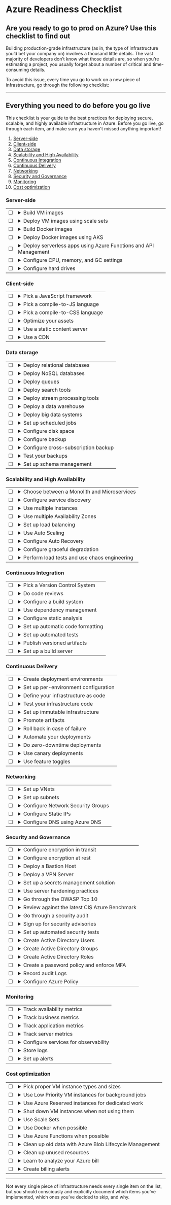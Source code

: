 # Azure Readiness Checklist

## Are you ready to go to prod on Azure? Use this checklist to find out

Building production-grade infrastructure (as in, the type of infrastructure you’d bet your company on) involves a thousand little details. The vast majority of developers don’t know what those details are, so when you’re estimating a project, you usually forget about a number of critical and time-consuming details.

To avoid this issue, every time you go to work on a new piece of infrastructure, go through the following checklist:

---

## Everything you need to do before you go live

This checklist is your guide to the best practices for deploying secure, scalable, and highly available infrastructure in Azure. Before you go live, go through each item, and make sure you haven't missed anything important!

1. [Server-side](#Server-side)
1. [Client-side](#Client-side)
1. [Data storage](#Data-storage)
1. [Scalability and High Availability](#Scalability-and-High-Availability)
1. [Continuous Integration](#Continuous-Integration)
1. [Continuous Delivery](#Continuous-Delivery)
1. [Networking](#Networking)
1. [Security and Governance](#Security-and-Governance)
1. [Monitoring](#Monitoring)
1. [Cost optimization](#Cost-optimization)

### **Server-side**

|  |  |
| --------- | ------- |
| &#9744;   | <details><summary>Build VM images</summary> <p> If you want to run your apps directly on Virtual Machines, you should package them as a [managed image](https://docs.microsoft.com/en-us/azure/virtual-machines/windows/capture-image-resource) using [PowerShell](https://docs.microsoft.com/en-us/azure/virtual-machines/windows/capture-image-resource#create-an-image-of-a-vm-using-PowerShell) or a tool such as [Packer](https://docs.microsoft.com/en-us/azure/virtual-machines/windows/build-image-with-packer). Although I recommend Docker for all stateless apps (see below), I recommend directly using VM images and VM Instances for all stateful apps, such as any app that writes to its local disk (e.g., WordPress, Jenkins). </p> </details> |
| &#9744;   | <details><summary>Deploy VM images using scale sets</summary> <p> The best way to deploy a VM image is typically to run it as a [scale set](https://docs.microsoft.com/en-us/azure/virtual-machine-scale-sets/overview) . This will allow you to spin up multiple VM Instances that run your VM image, scale the number of instances up and down in response to load, and automatically replace failed Instances. </p> </details> |
| &#9744;   | <details><summary>Build Docker images</summary> <p> If want to run your apps as containers, you should package your apps as [Docker](https://www.docker.com/) images and push those images to the [Azure Container Registry (ACR)](https://docs.microsoft.com/en-us/azure/container-registry/container-registry-intro). I recommend Docker for all stateless apps and for local development (along with [Docker Compose](https://docs.docker.com/compose/)). </p> </details> |
| &#9744;   | <details><summary>Deploy Docker images using AKS </summary> <p> For running Docker containers in Azure I recommend using [Azure Kubernetes Service (AKS)](https://docs.microsoft.com/en-us/azure/aks/), which is a Azure's managed Kubernetes. <br> Another option is [Azure Container Instances (ACI)](https://docs.microsoft.com/en-us/azure/container-instances/container-instances-overview), a service where Azure manages and scales the underlying VM Instances for you and you just hand it Docker containers to run. However, this is not recommended for scenarios where you need full container orchestration, including service discovery across multiple containers, automatic scaling, and coordinated application upgrades. </p> </details> |
| &#9744;   | <details><summary>Deploy serverless apps using Azure Functions and API Management</summary> <p> If you want to build serverless apps, I recommend you use [Azure Functions](https://docs.microsoft.com/en-us/azure/azure-functions/functions-overview). You can expose your Azure Functions as HTTP endpoints using [API Management](https://docs.microsoft.com/en-us/azure/api-management/import-function-app-as-api). </p> </details> |
| &#9744;   | <details><summary>Configure CPU, memory, and GC settings</summary> <p> Configure CPU settings, memory settings (e.g., -Xmx, -Xms settings for a JVM), and GC settings (if applicable) for your app. If you're deploying directly on VM Instances, these should be configured based on the available CPU and memory on your VM Instance (see [Instance Types](https://docs.microsoft.com/en-us/azure/virtual-machines/windows/sizes)). If you are deploying Docker containers, then tell the scheduler the [resources](https://docs.microsoft.com/en-us/azure/aks/developer-best-practices-resource-management) your app needs , and it will automatically try to find a VM Instance that has those resources. </p> </details> |
| &#9744;   | <details><summary>Configure hard drives</summary> <p> Configure the [OS disk](https://docs.microsoft.com/en-us/azure/virtual-machines/windows/managed-disks-overview#os-disk) on each VM Instance with enough space for your app and log files. For further data storage, attach one or more [Data disks](https://docs.microsoft.com/en-us/azure/virtual-machines/windows/managed-disks-overview#data-disk). </p> </details> |

### **Client-side**

|  |  |
| --------- | ------- |
| &#9744;   | <details><summary>Pick a JavaScript framework</summary> <p> If you are building client-side applications in the browser, you may wish to use a JavaScript framework such as [React](https://reactjs.org/), [Angular](https://angular.io/), or [Ember](https://emberjs.com/). You'll need to update your build system to build and package the code appropriately (see [Continuous Integration](#Continuous-Integration)). </p> </details> |
| &#9744;   | <details><summary>Pick a compile-to-JS language</summary> <p> JavaScript has a number of problems and limitations, so you may wish to use a compile-to-JS language, such as [TypeScript](https://www.typescriptlang.org/), [Scala.js](https://www.scala-js.org/), [PureScript](https://github.com/paf31/purescript), [Elm](https://elm-lang.org/), or [ClojureScript](https://github.com/clojure/clojurescript). You'll need to update your build system to build and package the code appropriately (see [Continuous Integration](#Continuous-Integration)). </p> </details> |
| &#9744;   | <details><summary>Pick a compile-to-CSS language</summary> <p> CSS has a number of problems and limitations, so you may wish to use a compile-to-CSS language, such as [SASS](https://sass-lang.com/), [less](http://lesscss.org/), [cssnext](https://cssnext.github.io/), or [postcss](https://github.com/postcss/postcss). You'll need to update your build system to build and package the code appropriately (see [Continuous Integration](#Continuous-Integration)). </p> </details> |
| &#9744;   | <details><summary>Optimize your assets</summary> <p> All CSS and JavaScript should be minified and all images should be compressed. You may wish to concatenate your CSS and JavaScript files and [sprite images](https://css-tricks.com/css-sprites/) to reduce the number of requests the browser has to make. Make sure to enable gzip compression. Much of this can be done using a build system such as [Grunt](https://gruntjs.com/), [Gulp](https://gulpjs.com/), or [Broccoli](https://github.com/broccolijs/broccoli). </p> </details> |
| &#9744;   | <details><summary>Use a static content server</summary> <p> You should serve all your static content (CSS, JS, images, fonts) from a static content server so that your dynamic Ib framework (e.g., from Rails, Node.js, or Django) can focus solely on processing dynamic requests. The best static content host to use with Azure is [Blob Storage](https://docs.microsoft.com/en-us/azure/storage/blobs/storage-blobs-introduction). </p> </details> |
| &#9744;   | <details><summary>Use a CDN</summary> <p> Use [Azure CDN](https://docs.microsoft.com/en-us/azure/cdn/cdn-overview) as a [Content Delivery Network (CDN)](https://en.wikipedia.org/wiki/Content_delivery_network) to cache and distribute your content across servers all over the world. This significantly reduces latency for users and is especially effective for static content. </p> </details> |

### **Data storage**

|  |  |
| --------- | ------- |
| &#9744;   | <details><summary>Deploy relational databases</summary> <p> Use [Azure Database](https://azure.microsoft.com/en-gb/product-categories/databases/) to run MySQL, PostgreSQL, SQL Server, or MariaDB. Azure Database supports automatic failover, read replicas, and automated backup. </p> </details> |
| &#9744;   | <details><summary>Deploy NoSQL databases</summary> <p> Use [Azure Cache for Redis](https://docs.microsoft.com/en-us/azure/azure-cache-for-redis/cache-overview) if you want key-value storage. If you need a managed, eventually consistent document store, consider [Azure Cosmos](https://azure.microsoft.com/en-us/services/cosmos-db/) as a highly scalable, cloud-native, No-SQL database. Azure Cosmos supports automatic failover, read replicas, and automated backup. </p> </details> |
| &#9744;   | <details><summary>Deploy queues</summary> <p> Although [Azure Queue Storage](https://docs.microsoft.com/en-us/azure/storage/queues/storage-queues-introduction) is good for simple use cases, for more advanced situations I recommend using either [Service Bus](https://docs.microsoft.com/en-us/azure/service-bus-messaging/service-bus-messaging-overview), [Event Hubs](https://docs.microsoft.com/en-us/azure/event-hubs/event-hubs-about) or [Event Grid](https://docs.microsoft.com/en-us/azure/event-grid/overview). You can find a comparison [here](https://docs.microsoft.com/en-us/azure/event-grid/compare-messaging-services#comparison-of-services). </p> </details> |
| &#9744;   | <details><summary>Deploy search tools</summary> <p> Use [Azure Search](https://docs.microsoft.com/en-us/azure/search/search-what-is-azure-search) for operations such as full text search. Alternatively, you can run the [Elasticsearch Service](https://www.elastic.co/azure) (ELK stack).</p> </details> |
| &#9744;   | <details><summary>Deploy stream processing tools</summary> <p> Use [Event Hubs](https://docs.microsoft.com/en-us/azure/event-hubs/event-hubs-about) to process streaming data. For Big Data related stream processing there are multiple options, this comparison should [help](https://docs.microsoft.com/en-us/azure/architecture/data-guide/technology-choices/stream-processing) </p> </details> |
| &#9744;   | <details><summary>Deploy a data warehouse</summary> <p> Use [Azure SQL Data Warehouse](https://docs.microsoft.com/en-us/azure/sql-data-warehouse/sql-data-warehouse-overview-what-is) for data warehousing. </p> </details> |
| &#9744;   | <details><summary>Deploy big data systems</summary> <p> Use [Azure HDInsight](https://docs.microsoft.com/en-us/azure/hdinsight/hdinsight-overview) to run Hadoop, Spark, HBase, Presto, and Hive. </p> </details> |
| &#9744;   | <details><summary>Set up scheduled jobs</summary> <p> Use [Azure Logic Apps](https://docs.microsoft.com/en-us/azure/logic-apps/logic-apps-overview) to reliably run background jobs on a schedule (cron jobs). </p> </details> |
| &#9744;   | <details><summary>Configure disk space</summary> <p> Configure enough disk space on your system for all the data you plan to store. If you are running a data storage system yourself, you'll probably want to store the data on one or more [Data disks](https://docs.microsoft.com/en-us/azure/virtual-machines/windows/managed-disks-overview#data-disk) that can be attached and detached as VM instances are replaced. </p> </details> |
| &#9744;   | <details><summary>Configure backup</summary> <p> Configure backup for all of your data stores, ensuring they are geo-redundant. Most Azure-managed data stores, such as Azure SQL, support automated backups. For backing up VM instances and attached disks, consider using [Azure Backup](https://docs.microsoft.com/en-us/azure/backup/backup-overview). </p> </details> |
| &#9744;   | <details><summary>Configure cross-subscription backup</summary> <p> Copy all of your backups to a separate Azure subscription for extra redundancy. This ensures that if a disaster happens in one Azure subscription—e.g., an attacker gets in or someone accidentally deletes all the backups—you still have a copy of your data available elsewhere. </p> </details> |
| &#9744;   | <details><summary>Test your backups</summary> <p> If you never test your backups, they probably don't work. Create automated tests that periodically restore from your backups to check they are actually working. </p> </details> |
| &#9744;   | <details><summary>Set up schema management</summary> <p> For data stores that use a schema, such as relational databases, define the schema in schema migration files, check those files into version control, and apply the migrations as part of the deployment process. See [Flyway](https://flywaydb.org/) and [Liquibase](https://www.liquibase.org/). </p> </details> |

### **Scalability and High Availability**

|  |  |
| --------- | ------- |
| &#9744;   | <details><summary>Choose between a Monolith and Microservices</summary> <p> Ignore the hype and stick with a monolithic architecture as long as you possibly can. Microservices have massive costs (operational overhead, performance overhead, more failure modes, loss of transactions/atomicity/consistency, difficulty in making global changes, backwards compatibility requirements), so only use them when your company grows large enough that you can't live without one of the benefits they provide (support for different technologies, support for teams working more independently from each other). See Don't Build a [Distributed Monolith](https://www.youtube.com/watch?v=-czp0Y4Z36Y), [Microservices — please, don't](https://blog.rapid7.com/2016/09/15/microservices-please-dont/), and [Microservice trade-offs](https://martinfowler.com/articles/microservice-trade-offs.html) for more info. </p> </details> |
| &#9744;   | <details><summary>Configure service discovery</summary> <p> If you do go with microservices, one of the problems you'll need to solve is how services can discover the IPs and ports of other services they depend on. Some of the solutions you can use include [Azure Service Fabric](https://docs.microsoft.com/en-us/azure/service-fabric/service-fabric-overview), [Azure Kubernetes Service (AKS)](https://docs.microsoft.com/en-us/azure/aks/intro-kubernetes), and [Consul](https://github.com/hashicorp/azure-consul). </p> </details> |
| &#9744;   | <details><summary>Use multiple Instances</summary> <p> Always run more than one copy (i.e., more than one VM instance or Docker container) of each stateless application. This allows you to tolerate the app crashing, allows you to scale the number of copies up and down in response to load, and makes it possible to do zero-downtime deployments.</p> </details> |
| &#9744;   | <details><summary>Use multiple Availability Zones</summary> <p> Configure your [Scale Sets](https://docs.microsoft.com/en-us/azure/virtual-machine-scale-sets/virtual-machine-scale-sets-use-availability-zones), [Databases](https://docs.microsoft.com/en-us/azure/sql-database/sql-database-high-availability#zone-redundant-configuration) and other resources to make use of [Availability Zones](https://docs.microsoft.com/en-us/azure/availability-zones/az-overview) to achieve comprehensive business continuity on Azure, build your application architecture using the combination of Availability Zones with Azure region pairs. You can synchronously replicate your applications and data using Availability Zones within an Azure region for high-availability and asynchronously replicate across Azure regions for disaster recovery protection. </p> </details> |
| &#9744;   | <details><summary>Set up load balancing</summary> <p> Distribute load across your apps and Availability Zones using [Azure Load Balancers](https://docs.microsoft.com/en-us/azure/load-balancer/load-balancer-overview), which are designed for high availability and scalability. Use the [Azure Application Gateway](https://docs.microsoft.com/en-us/azure/application-gateway/overview) for all HTTP/HTTPS traffic and for DNS-based traffic use [Traffic Manager](https://docs.microsoft.com/en-us/azure/traffic-manager/traffic-manager-overview). </p> </details> |
| &#9744;   | <details><summary>Use Auto Scaling</summary> <p> Use [auto scaling](https://docs.microsoft.com/en-us/azure/architecture/best-practices/auto-scaling) to automatically scale the number of resources you're using up to handle higher load and down to save money when load is loIr. </p> </details> |
| &#9744;   | <details><summary>Configure Auto Recovery</summary> <p> Configure a process supervisor such as [systemd](https://github.com/systemd/systemd) or [supervisord](http://supervisord.org/) to automatically restart failed processes. Configure your [Scale Sets](https://docs.microsoft.com/en-us/azure/virtual-machine-scale-sets/overview) and Load Balancer [health checks](https://docs.microsoft.com/en-us/azure/load-balancer/load-balancer-custom-probe-overview) to automatically replace failed VM instances. Use your Docker orchestration tool to monitor the health of your Docker containers and automatically restart failed ones (e.g., [Azure Monitor for Containers](https://docs.microsoft.com/en-us/azure/azure-monitor/insights/container-insights-overview)). </p> </details> |
| &#9744;   | <details><summary>Configure graceful degradation</summary> <p> Handle failures in your dependencies (e.g., a service not responding) by using [graceful degradation patterns](https://twitter.com/copyconstruct/status/994138694582812672), such as retries (with exponential backoff and jitter), circuit breaking, timeouts, deadlines, and rate limiting. </p> </details> |
| &#9744;   | <details><summary>Perform load tests and use chaos engineering</summary> <p> Run load tests against your infrastructure to figure out when it falls over and what the bottlenecks are. Use [chaos engineering](https://principlesofchaos.org/?lang=ENcontent) to continuously test the resilience of your infrastructure (see also [chaos monkey](https://github.com/Netflix/chaosmonkey)). </p> </details> |

### **Continuous Integration**

|  |  |
| --------- | ------- |
| &#9744;   | <details><summary>Pick a Version Control System</summary> <p> Check all code into a Version Control System (VCS). The most popular choice these days is [Git](https://git-scm.com/). You can use [GitHub](https://github.com/), [GitLab](https://about.gitlab.com/), or [BitBucket](https://bitbucket.org/) to host your Git repo but I highly recommend using [Azure Repos](https://docs.microsoft.com/en-us/azure/devops/repos/get-started/what-is-repos?view=azure-devops).  </p> </details> |
| &#9744;   | <details><summary>Do code reviews</summary> <p> Set up a code review process in your team to ensure all commits are reviewed. [Pull requests](https://docs.microsoft.com/en-us/azure/devops/repos/git/pull-requests-overview?view=azure-devops) are an easy way to do this.</p> </details> |
| &#9744;   | <details><summary>Configure a build system</summary> <p> Set up a build system for your project, I recommend using [Azure Pipelines](https://docs.microsoft.com/en-us/azure/devops/pipelines/get-started/?view=azure-devops). The build system is responsible for compiling your app, as well as many other tasks described below.</p> </details> |
| &#9744;   | <details><summary>Use dependency management</summary> <p> Your build systems should allow you to explicitly define all the of the dependencies for your apps. Each dependency should be versioned, and ideally, the versions of all dependencies, including transitive dependencies, are captured in a lock file (e.g., read about [Yarn's lock file](https://yarnpkg.com/lang/en/docs/yarn-lock/) and [Go's dep lock file](https://github.com/golang/dep/blob/master/docs/FAQ.md#what-is-the-difference-betIen-gopkgtoml-the-manifest-and-gopkglock-the-lock). I recommend using [Azure Artifacts](https://docs.microsoft.com/en-us/azure/devops/artifacts/overview?view=azure-devops).</p> </details> |
| &#9744;   | <details><summary>Configure static analysis</summary> <p> Configure your build system so it can run [static analysis tools](https://en.wikipedia.org/wiki/List_of_tools_for_static_code_analysis) on your code, such as linters and code coverage. I recommend [SonarCloud](https://marketplace.visualstudio.com/items?itemName=SonarSource.sonarcloud) for Azure DevOps</p> </details> |
| &#9744;   | <details><summary>Set up automatic code formatting</summary> <p> Configure your build system to automatically format the code according to a well-defined style (e.g., with Go, you can run go fmt; with Terraform, you can run terraform fmt). This way, all your code has a consistent style, and your team doesn't have to spend any time arguing about tabs vs spaces or curly brace placement.</p> </details> |
| &#9744;   | <details><summary>Set up automated tests</summary> <p> Configure your build system so it can run automated tests on your code. I recommend [Azure Test Plans](https://docs.microsoft.com/en-us/azure/devops/test/run-automated-tests-from-test-hub?view=azure-devops).</p> </details> |
| &#9744;   | <details><summary>Publish versioned artifacts</summary> <p> Configure your build system so it can package your app into a deployable "artifact," such as an NuGet Package or Docker image. Each artifact should be immutable and have a unique version number that makes it easy to figure out where it came from (e.g., tag Docker images with the Git commit ID). Push the artifact to an artifact repository (e.g., [ACR](https://docs.microsoft.com/en-us/azure/container-registry/) for Docker images) form which it can be deployed.</p> </details> |
| &#9744;   | <details><summary>Set up a build server</summary> <p> Set up a server to automatically run builds, static analysis, automated tests, etc. after every commit. I recommend you use a hosted system such as [Azure DevOps](https://docs.microsoft.com/en-us/azure/devops/user-guide/what-is-azure-devops?view=azure-devops).</p> </details> |

### **Continuous Delivery**

|  |  |
| --------- | ------- |
| &#9744;   | <details><summary>Create deployment environments</summary> <p> Define separate "environments" such as dev, stage, and prod. Each environment can either be a separate Azure subscription (recommended for larger teams and security-sensitive and compliance use cases) or separate [VNet's](https://docs.microsoft.com/en-us/azure/virtual-network/virtual-networks-overview) within a single Azure subscription (recommended only for smaller teams). </p> </details> |
| &#9744;   | <details><summary>Set up per-environment configuration</summary> <p> Your apps may need different configuration settings in each environment: e.g., different memory settings, different features on or off. Define these either in [Variable Groups](https://docs.microsoft.com/en-us/azure/devops/pipelines/process/variables?view=azure-devops&tabs=yaml%2Cbatch) or config files that get checked into version control(e.g., dev-config.yml, stage-config.yml, prod-config.yml) and packaged with your app artifact (i.e., packaged directly into the Docker image for your app), and have your app boot up code pick the proper config file for the current environment during boot.</p> </details> |
| &#9744;   | <details><summary>Define your infrastructure as code</summary> <p> Do not deploy anything by hand, by using the Azure Portal. Instead, define all of your [infrastructure as code](https://www.oreilly.com/library/view/terraform-up/9781492046899/) using tools such as [Terraform](https://www.terraform.io/docs/providers/azurerm/index.html) and [Azure Resource Manager Templates](https://docs.microsoft.com/en-us/azure/templates/).</p> </details> |
| &#9744;   | <details><summary>Test your infrastructure code</summary> <p> If all of your infrastructure is defined as code, you can create automated tests for it. The goal is to verify your infrastructure works as expected after every single commit, long before those infrastructure changes affect prod. See [Terratest](https://github.com/gruntwork-io/terratest) for more info.</p> </details> |
| &#9744;   | <details><summary>Set up immutable infrastructure</summary> <p> Don't update VM instances or Docker containers in place. Instead, launch completely new VM instances and new Docker containers and, once those are up and healthy, remove the old VM instances and Docker images. Since we never "modify" anything, but simply replace, this is known as immutable infrastructure, and it makes it easier to reason about what's deployed and to manage that infrastructure.</p> </details> |
| &#9744;   | <details><summary>Promote artifacts</summary> <p> Deploy immutable artifacts to one environment at a time, and promote it to the next environment after testing. For example, you might deploy v0.3.2 to dev, and test it there. If it works well, you promote the exact same artifact, v0.3.2, to stage, and test it there. If all goes well, you finally promote v0.3.2 to prod. Since it's the exact same code in every environment, there's a good chance that if it works in one environment, it'll also work in the others.</p> </details> |
| &#9744;   | <details><summary>Roll back in case of failure</summary> <p> If you use immutable, versioned artifacts as your unit of deployment, then any time something goes wrong, you have the option to roll back to a known-good state by deploying a previous version. If your infrastructure is defined as code, you can also see what changed between versions by looking at the diffs in version control.</p> </details> |
| &#9744;   | <details><summary>Automate your deployments</summary> <p> One of the advantages of defining your entire infrastructure as code is that you can fully automate the deployment process, making deployments faster, more reliable, and less stressful.</p> </details> |
| &#9744;   | <details><summary>Do zero-downtime deployments</summary> <p> There are several strategies you can use for Zero-downtime deployments, such as [blue-green deployment](https://martinfowler.com/bliki/BlueGreenDeployment.html) (works best for stateless apps) or [rolling deployment](https://hintcafe.net/post/56948449558/rolling-deployment-with-no-downtime) (works best for stateful apps).</p> </details> |
| &#9744;   | <details><summary>Use canary deployments</summary> <p> Instead of deploying the new version of your code to all servers, and risking a bug affecting all users at once, you limit the possible damage by first deploying the new code to a single ["canary"](https://www.azuredevopslabs.com/labs/vstsextend/releasegates/) server. You then compare the canary to a "control" server running the old code and make sure there are no unexpected errors, performance issues, or other problems. If the canary looks healthy, roll out the new version of your code to the rest of the servers. If not, roll back the canary.</p> </details> |
| &#9744;   | <details><summary>Use feature toggles</summary> <p> Wrap all new functionality in an if-statement that only evaluates to true if the [feature toggle](https://martinfowler.com/articles/feature-toggles.html) is enabled. By default, all feature toggles are disabled, so you can safely check in and even deploy code that isn't completely finished (as long as it compiles!), and it won't affect any user. When the feature is done, you can use a UI to gradually enable the feature toggle for specific users: e.g., initially just for your company's employees, then for 1% of all users, then 10% of all users, and so on. At any stage, if anything goes wrong, you can turn the feature toggle off again. Feature toggles allow you to separate deployment of new code from the release of new features in that code. They also allow you to do [bucket testing](https://en.wikipedia.org/wiki/A/B_testing). See [LaunchDarkly](https://launchdarkly.com/), [Split](https://www.split.io/), and [Optimizely](https://www.optimizely.com/) for more info.</p> </details> |

### **Networking**

|  |  |
| --------- | ------- |
| &#9744;   | <details><summary>Set up VNets</summary> <p> Create one or more [VNets](https://docs.microsoft.com/en-us/azure/virtual-network/virtual-networks-overview), each with their own IP address range (see [VNet Planning](https://docs.microsoft.com/en-us/azure/virtual-network/virtual-network-vnet-plan-design-arm)), and deploy all of your apps into those VNets. </p> </details> |
| &#9744;   | <details><summary>Set up subnets</summary> <p> Create six "tiers" of subnets in each VNet: gateway, management, firewall, web-tier, business-tier and data-tier. See A [Reference VNet Architecture](https://docs.microsoft.com/en-us/azure/architecture/reference-architectures/dmz/secure-vnet-dmz). </p> </details> |
| &#9744;   | <details><summary>Configure Network Security Groups</summary> <p> Create [Network Security Groups (NSGs)](https://docs.microsoft.com/en-us/azure/virtual-network/security-overview) to control what traffic can go between different subnets. I recommend allowing the firewall subnets to receive traffic from anywhere, the web-tier subnets to only receive traffic from the firewall subnets, and so on. <br> By default, no traffic is allowed in or out. Follow the Principle of [Least Privilege](https://en.wikipedia.org/wiki/Principle_of_least_privilege) and open up the absolute minimum number of ports you can for each resource. When opening up a port, you can also specify either the CIDR block (IP address range) or ID of another Security Group that is allowed to access that port. Reduce these to solely trusted servers where possible. For example, VM instances should only allow RDP access (port 3389) from the Security Group of a single, locked-down, trusted server (the [Bastion Host](https://en.wikipedia.org/wiki/Bastion_host)). </p> </details> |
| &#9744;   | <details><summary>Configure Static IPs</summary> <p> By default, all Azure resources (e.g., VM instances, Load Balancers etc.) have dynamic IP addresses that could change over time (e.g., after a redeploy). When possible, use [Service Discovery](#Scalability-and-High-Availability) to find the IPs of services you depend on. If that's not possible, you can create static IP addresses. </p> </details> |
| &#9744;   | <details><summary>Configure DNS using Azure DNS</summary> <p> Manage DNS entries using [Azure DNS](https://docs.microsoft.com/en-us/azure/dns/dns-overview). You can buy public domain names by using a third-party domain name registrar or create custom private domain names, accessible only from within your VNet, using [Azure Private DNS](https://docs.microsoft.com/en-us/azure/dns/private-dns-overview). </p> </details> |

### **Security and Governance**

|  |  |
| --------- | ------- |
| &#9744;   | <details><summary>Configure encryption in transit</summary> <p> Encrypt all network connections using [TLS](https://en.wikipedia.org/wiki/Transport_Layer_Security). Many Azure services support TLS connections by default (e.g., Azure SQL) or if you enable them (e.g., Azure App Service. You can get free, auto-renewing TLS certificates for your public domain names from [Let's Encrypt](https://letsencrypt.org/). </p> </details> |
| &#9744;   | <details><summary>Configure encryption at rest</summary> <p> Enable [encryption](https://docs.microsoft.com/en-us/azure/security/fundamentals/azure-disk-encryption-vms-vmss) on the OS and Data disks of each VM instance. Many Azure services optionally support encryption: e.g., see [Always Encrypted Azure SQL](https://docs.microsoft.com/en-us/azure/sql-database/sql-database-always-encrypted-azure-key-vault) </p> </details> |
| &#9744;   | <details><summary>Deploy a Bastion Host</summary> <p> All VM instances should be in a private subnet and NOT accessible directly from the public Internet. Only a single, locked-down VM instance, known as the Bastion Host, should run in the public subnets. You must first connect to the Bastion Host, which gets you "in" to the network, and then you can use it as a "jump host" to connect to the other VM instances. I recommend using [Azure Bastion](https://docs.microsoft.com/en-us/azure/bastion/bastion-overview) which is a fully-managed PaaS service. </p> </details> |
| &#9744;   | <details><summary>Deploy a VPN Server</summary> <p> I typically recommend running a VPN Server as the entrypoint to your network. [OpenVPN](https://openvpn.net/) is the most popular option for running a VPN server. However, I would recommend using a PaaS option such as [VPN Gateway](https://docs.microsoft.com/en-us/azure/vpn-gateway/vpn-gateway-about-vpngateways). Alternatively, to extend your on-premises networks I would recommend using [ExpressRoute](https://docs.microsoft.com/en-us/azure/expressroute/expressroute-introduction). </p> </details> |
| &#9744;   | <details><summary>Set up a secrets management solution</summary> <p> **NEVER** store secrets in plaintext. Developers should store their secrets in a secure secrets manager, such as [pass](https://www.passwordstore.org/), [1Password](https://1password.com/), or [LastPass](https://www.lastpass.com/). Applications should store all their secrets (such as DB passwords and API keys) either in [secret variables](https://docs.microsoft.com/en-us/azure/devops/pipelines/process/variables?view=azure-devops&tabs=classic%2Cbatch#secret-variables) within a Azure DevOps variable group or in a secret store such as [Azure Vault](https://docs.microsoft.com/en-us/azure/key-vault/key-vault-overview) or [Hashicorp Vault](https://www.vaultproject.io/). </p> </details> |
| &#9744;   | <details><summary>Use server hardening practices</summary> <p> Every server should be hardened to protect against attackers. This may include: running [CIS Hardened Images](https://www.cisecurity.org/cis-hardened-images/microsoft/), [unattended upgrades](https://docs.microsoft.com/en-us/azure/automation/automation-tutorial-update-management) to automatically install critical security patches, [firewall software](https://en.wikipedia.org/wiki/Firewall_(computing)), [anti-virus software](https://en.wikipedia.org/wiki/Antivirus_software), and [file integrity monitoring software](https://en.wikipedia.org/wiki/File_integrity_monitoring). </p> </details> |
| &#9744;   | <details><summary>Go through the OWASP Top 10</summary> <p> Browse through the [Top 10 Application Security Risks](https://www.owasp.org/index.php/Top_10-2017_Top_10) list from the [Open Web Application Security Project (OWASP)](https://www.owasp.org/index.php/Main_Page) and check your app for vulnerabilities such as injection attacks, CSRF, and XSS. </p> </details> |
| &#9744;   | <details><summary>Review against the latest CIS Azure Benchmark</summary> <p> Review against the latest [CIS Microsoft Azure Foundations Benchmark](https://www.cisecurity.org/benchmark/azure/) document to check that any [Centre for Internet Security](https://www.cisecurity.org/) recommended security considerations have been made, to harden the environment against potential exploits.</p> </details> |
| &#9744;   | <details><summary>Go through a security audit</summary> <p> Have a third party security service perform a security audit and do penetration testing on your services. Fix any issues they uncover. </p> </details> |
| &#9744;   | <details><summary>Sign up for security advisories</summary> <p> Join the security advisory mailing lists for any software you use and monitor those lists for announcements of critical security vulnerabilities. </p> </details> |
| &#9744;   | <details><summary>Set up automated security tests</summary> <p> Configure your build system so it can run automated security tests on your code. I recommend [WhiteSource Bolt for Azure DevOps](https://marketplace.visualstudio.com/items?itemName=whitesource.ws-bolt).</p> </details> |
| &#9744;   | <details><summary>Create Active Directory Users</summary> <p> Create an [Active Directory User](https://docs.microsoft.com/en-us/azure/active-directory/fundamentals/add-users-azure-active-directory) for each developer. Accounts should not be shared.</p> </details> |
| &#9744;   | <details><summary>Create Active Directory Groups</summary> <p> Manage permissions for Active Directory users using [Active Directory Groups](https://docs.microsoft.com/en-us/azure/active-directory/fundamentals/active-directory-groups-create-azure-portal). Follow the [Principle of Least Privilege](https://en.wikipedia.org/wiki/Principle_of_least_privilege), assigning the minimum permissions possible to each Active Directory Group and User.</p> </details> |
| &#9744;   | <details><summary>Create Active Directory Roles</summary> <p> Give your Active Directory Groups access to Azure resources by assigning [Roles (RBAC)](https://docs.microsoft.com/en-us/azure/role-based-access-control/overview). </p> </details> |
| &#9744;   | <details><summary>Create a password policy and enforce MFA</summary> <p> Set a [password policy](https://docs.microsoft.com/en-us/azure/active-directory-domain-services/password-policy) that requires a long password for all users and require every user to enable [Multi-Factor Authentication (MFA)](https://docs.microsoft.com/en-us/azure/active-directory/authentication/concept-mfa-howitworks). </p> </details> |
| &#9744;   | <details><summary>Record audit Logs</summary> <p> Configure [audit logs](https://docs.microsoft.com/en-us/azure/security/fundamentals/log-audit) of all changes happening in your Azure subscription. I recommend [Azure Security Centre](https://docs.microsoft.com/en-us/azure/security-center/security-center-intro) to help manage this. </p> </details> |
| &#9744;   | <details><summary>Configure Azure Policy</summary> <p> Configure [Azure Policy](https://docs.microsoft.com/en-us/azure/governance/policy/overview) to monitor for compliance across your Azure resources and enforce different rules and effects to meet your company requirements. Azure provide many example policy definitions you can use to get you started, in addition to these you can use the [Azure policy initiative definitions](https://docs.microsoft.com/en-us/azure/governance/policy/overview#initiative-definition). These initiatives group policies together to monitor and enforce policies for a common goal. An example Initiative definition is **Audit VMs with insecure password security settings** this initiative includes policies for password complexity, password re-use policy, password age policy, amongst others, all to achieve the goal of ensuring password security settings are correct. <br> Policies can also be deployed using [Azure Blueprints](https://docs.microsoft.com/en-us/azure/governance/blueprints/overview). This includes blueprint samples for [ISO 27001](https://docs.microsoft.com/en-us/azure/governance/blueprints/samples/iso27001/) and [CIS Microsoft Azure Foundations Benchmark](https://docs.microsoft.com/en-us/azure/governance/blueprints/samples/cis-azure-1.1.0/).  Deploying your infrastructure and policies together using blueprints means you can deploy your solution in a way that meets your compliance needs using a trusted, repeatable process.</p> </details> |

### **Monitoring**

|  |  |
| --------- | ------- |
| &#9744;   | <details><summary>Track availability metrics</summary> <p> The most basic set of metrics: can a user access your product or not? Useful tools: [Application Insights](https://docs.microsoft.com/en-us/azure/azure-monitor/app/monitor-web-app-availability) which is part of [Azure Monitor](https://docs.microsoft.com/en-us/azure/azure-monitor/overview). </p> </details> |
| &#9744;   | <details><summary>Track business metrics</summary> <p> Metrics around what users are doing with your product, such as what pages they are viewing, what items they are buying, and so on. Useful tools: [Google Analytics](https://marketingplatform.google.com/about/analytics/),  and [Mixpanel](https://mixpanel.com/). </p> </details> |
| &#9744;   | <details><summary>Track application metrics</summary> <p> Metrics around what your application is doing, such as QPS, latency, and throughput. Useful tools: [Application Insights](https://docs.microsoft.com/en-us/azure/azure-monitor/app/monitor-web-app-availability) which is part of [Azure Monitor](https://docs.microsoft.com/en-us/azure/azure-monitor/overview). </p> </details> |
| &#9744;   | <details><summary>Track server metrics</summary> <p> Metrics around what your hardware is doing, such as CPU, memory, and disk usage. Useful tools: [Application Insights](https://docs.microsoft.com/en-us/azure/azure-monitor/app/monitor-web-app-availability) which is part of [Azure Monitor](https://docs.microsoft.com/en-us/azure/azure-monitor/overview). </p> </details> |
| &#9744;   | <details><summary>Configure services for observability</summary> <p> Record events and stream data from all services. Slice and dice it using tools such as [Kafka](https://docs.microsoft.com/en-us/azure/hdinsight/kafka/apache-kafka-introduction), [Honeycomb](https://www.honeycomb.io/), and of course [Application Insights](https://docs.microsoft.com/en-us/azure/azure-monitor/app/monitor-web-app-availability) which is part of [Azure Monitor](https://docs.microsoft.com/en-us/azure/azure-monitor/overview). </p> </details> |
| &#9744;   | <details><summary>Store logs</summary> <p> To prevent log files from taking up too much disk space, configure log rotation on every server. To be able to view and search all log data from a central location (i.e., a web UI), set up log aggregation using tools such as [Azure Monitor](https://docs.microsoft.com/en-us/azure/azure-monitor/platform/data-sources-custom-logs), [Filebeat](https://www.elastic.co/products/beats/filebeat), [Logstash](https://www.elastic.co/products/logstash) etc.</p> </details> |
| &#9744;   | <details><summary>Set up alerts</summary> <p> Configure alerts when critical metrics cross pre-defined thresholds, such as CPU usage getting too high or available disk space getting too low. Most of the metrics and log tools listed earlier in this section support alerting. Set up an on-call rotation using tools such as [PagerDuty](https://www.pagerduty.com/), [Opsgenie](https://www.opsgenie.com/) and [VictorOps](https://victorops.com/).</p> </details> |

### **Cost optimization**

|  |  |
| --------- | ------- |
| &#9744;   | <details><summary>Pick proper VM instance types and sizes</summary> <p> Azure offers a number of different [instance Types](https://docs.microsoft.com/en-us/azure/virtual-machines/windows/sizes), each optimized for different purposes: compute, memory, storage, GPU, etc. Use [Azure Price](https://azureprice.net/) to slice and dice the different instance types across a variety of parameters. Try out a variety of instance sizes by load testing your app on each type and picking the best balance of performance and cost. In general, running a larger number of smaller Instances ("horizontal scaling") is going to be cheaper, more performant, and more reliable than a smaller number of larger Instances ("vertical scaling").</p> </details> |
| &#9744;   | <details><summary>Use Low Priority VM instances for background jobs</summary> <p> [Low Priority VM instances](https://docs.microsoft.com/en-us/azure/batch/batch-low-pri-vms) are available in conjunction with [Azure Batch](https://docs.microsoft.com/en-us/azure/batch/batch-technical-overview) and are offered at a much lower price for VM instances than what you'd pay on-demand (as much as 80% lower!), and when there is capacity to fulfill your request, Azure will give you the VM instances at that price. Note that if Azure needs to [reclaim](https://docs.microsoft.com/en-us/azure/batch/batch-low-pri-vms#handling-preemption) that capacity, it may terminate the VM instance at any time. This makes Low Priority VM instances a great way to save money on any workload that is non-urgent (e.g., all background jobs, machine learning, image processing) and pre-production environments.</p> </details> |
| &#9744;   | <details><summary>Use Azure Reserved instances for dedicated work</summary> <p> [Azure Reserved instances](https://docs.microsoft.com/en-us/azure/billing/billing-save-compute-costs-reservations) allow you to reserve capacity ahead of time in exchange for a significant discount (up to 72%) over on-demand pricing. This makes Reserved Instances a great way to save money when you know for sure that you are going to be using a certain number of instances consistently for a long time period. Azure Reserved instances are a billing optimization, so no code changes are required: just reserve the Instance Type, and next time you use it, Azure will charge you less for it.</p> </details> |
| &#9744;   | <details><summary>Shut down VM instances when not using them</summary> <p> You can shut down VM instances when you're not using them, such as in your pre-prod environments at night and on weekends. You could even create an [Azure Automation](https://docs.microsoft.com/en-us/azure/automation/automation-solution-vm-management) solution that does this on a regular schedule. </p> </details> |
| &#9744;   | <details><summary>Use Scale Sets</summary> <p> Use [Scale Sets](https://docs.microsoft.com/en-us/azure/virtual-machine-scale-sets/overview) to increase the number of VM instances when load is high and then to decrease it again—and thereby save money—when load is low. </p> </details> |
| &#9744;   | <details><summary>Use Docker when possible</summary> <p> If you deploy everything as an directly on your VM instances, then you will typically run exactly one type of app per VM instance. If you use a Docker orchestration tool (e.g., [AKS](https://docs.microsoft.com/en-us/azure/aks/intro-kubernetes)), you can give it a cluster of VM instances to manage, and it will deploy Docker containers across the cluster as efficiently as possible, potentially running multiple apps on the same instances when resources are available. </p> </details> |
| &#9744;   | <details><summary>Use Azure Functions when possible</summary> <p> For all short (5 min or less) background jobs, cron jobs, ETL jobs, event processing jobs, and other glue code, use [Azure Functions](https://docs.microsoft.com/en-us/azure/azure-functions/functions-overview). You not only have no servers to manage, but Azure Function pricing is incredibly cheap, with the first 1 million executions and 400,000 GB-seconds per month being completely free! After that, it's just £0.150 per million executions and £0.000012 for every GB-second. </p> </details> |
| &#9744;   | <details><summary>Clean up old data with Azure Blob Lifecycle Management</summary> <p> If you have a lot of data in Azure Blob Storage, make sure to take advantage of [Azure Blob Lifecycle Management](https://docs.microsoft.com/en-us/azure/storage/blobs/storage-lifecycle-management-concepts?tabs=azure-portal) to save money. You can configure the Azure Blob to move files older than a certain age either to cheaper [storage tiers](https://docs.microsoft.com/en-us/azure/storage/blobs/storage-blob-storage-tiers) or to delete those files entirely. </p> </details> |
| &#9744;   | <details><summary>Clean up unused resources</summary> <p> Use [Azure Advisor](https://docs.microsoft.com/en-us/azure/advisor/advisor-cost-recommendations) to identify unused or underutilised Azure resources, such as old VM instances that no one is using any more.  </p> </details> |
| &#9744;   | <details><summary>Learn to analyze your Azure bill</summary> <p> Learn to use tools such as [Azure Advisor](https://docs.microsoft.com/en-us/azure/advisor/advisor-cost-recommendations), and [Cloudyn](https://docs.microsoft.com/en-us/azure/cost-management/overview) to understand where you're spending money. If you find something you can't explain, reach out to Azure Support, and they will help you track it down.</p> </details> |
| &#9744;   | <details><summary>Create billing alerts</summary> <p> Create [alerts](https://docs.microsoft.com/en-us/azure/cost-management/cost-mgt-alerts-monitor-usage-spending) to notify you when your Azure bill crosses important thresholds. Make sure to have several levels of alerts: e.g., at the very least, one when the bill is a little high, one when it's really high, and one when it is approaching bankruptcy levels.</p> </details> |

---

Not every single piece of infrastructure needs every single item on the list, but you should consciously and explicitly document which items you’ve implemented, which ones you’ve decided to skip, and why.
